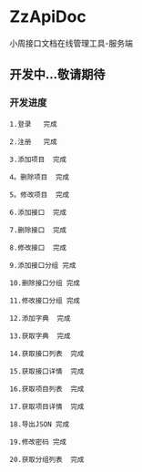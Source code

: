 # ZzApiDoc
小周接口文档在线管理工具-服务端

## 开发中...敬请期待

### 开发进度

```
1.登录   完成
  
2.注册   完成
  
3.添加项目  完成
  
4。删除项目  完成
  
5。修改项目  完成
  
6.添加接口  完成
  
7.删除接口  完成
  
8.修改接口  完成
  
9.添加接口分组 完成
    
10.删除接口分组 完成
  
11.修改接口分组 完成
  
12.添加字典  完成
  
13.获取字典  完成
  
14.获取接口列表  完成
  
15.获取接口详情  完成
  
16.获取项目列表  完成
  
17.获取项目详情  完成
  
18.导出JSON 完成

19.修改密码 完成

20.获取分组列表  完成
```